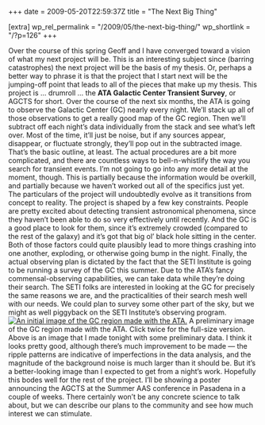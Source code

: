 +++
date = 2009-05-20T22:59:37Z
title = "The Next Big Thing"

[extra]
wp_rel_permalink = "/2009/05/the-next-big-thing/"
wp_shortlink = "/?p=126"
+++

Over the course of this spring Geoff and I have converged toward a vision of
what my next project will be. This is an interesting subject since (barring
catastrophes) the next project will be the basis of my thesis. Or, perhaps a
better way to phrase it is that the project that I start next will be the
jumping-off point that leads to all of the pieces that make up my thesis.
This project is … drumroll … the **ATA Galactic Center Transient Survey**, or
AGCTS for short. Over the course of the next six months, the ATA is going to
observe the Galactic Center (GC) nearly every night. We’ll stack up all of
those observations to get a really good map of the GC region. Then we’ll
subtract off each night’s data individually from the stack and see what’s left
over. Most of the time, it’ll just be noise, but if any sources appear,
disappear, or fluctuate strongly, they’ll pop out in the subtracted image.
That’s the basic outline, at least. The actual procedures are a bit more
complicated, and there are countless ways to bell-n-whistlify the way you
search for transient events. I’m not going to go into any more detail at the
moment, though. This is partially because the information would be overkill,
and partially because we haven’t worked out all of the specifics just yet. The
particulars of the project will undoubtedly evolve as it transitions from
concept to reality.  The project is shaped by a few key constraints. People
are pretty excited about detecting transient astronomical phenomena, since
they haven’t been able to do so very effectively until recently. And the GC is
a good place to look for them, since it’s extremely crowded (compared to the
rest of the galaxy) and it’s got that big ol’ black hole sitting in the
center. Both of those factors could quite plausibly lead to more things
crashing into one another, exploding, or otherwise going bump in the night.
Finally, the actual observing plan is dictated by the fact that the SETI
Institute is going to be running a survey of the GC this summer. Due to the
ATA’s fancy commensal-observing capabilities, we can take data while they’re
doing their search. The SETI folks are interested in looking at the GC for
precisely the same reasons we are, and the practicalities of their search mesh
well with our needs. We could plan to survey some other part of the sky, but
we might as well piggyback on the SETI Institute’s observing program.  [![An
initial image of the GC region made with the
ATA.](http://www.newton.cx/~peter/wp/wp-content/uploads/2009/05/galaxy.png
"Rough GC Image")](http://www.newton.cx/~peter/?attachment_id=127)  A
preliminary image of the GC region made with the ATA. Click twice for the
full-size version.  Above is an image that I made tonight with some
preliminary data. I think it looks pretty good, although there’s much
improvement to be made — the ripple patterns are indicative of imperfections
in the data analysis, and the magnitude of the background noise is much larger
than it should be. But it’s a better-looking image than I expected to get from
a night’s work. Hopefully this bodes well for the rest of the project.  I’ll
be showing a poster announcing the AGCTS at the Summer AAS conference in
Pasadena in a couple of weeks. There certainly won’t be any concrete science
to talk about, but we can describe our plans to the community and see how much
interest we can stimulate.
